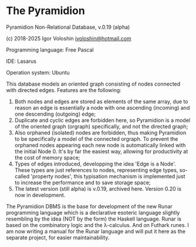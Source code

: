 # The Pyramidion
Pyramidion Non-Relational Database, v.0.19 (alpha)

(c) 2018-2025 Igor Voloshin ivoloshin@hotmail.com

Programming language: Free Pascal

IDE: Lasarus

Operation system: Ubuntu

This database models an oriented graph consisting of nodes connected with directed edges. Features are the following:
1. Both nodes and edges are stored as elements of the same array, due to reason an edge is essentially a node with one ascending (incoming) and one descending (outgoing) edge;
2. Duplicate and cyclic edges are forbidden here, so Pyramidion is a model of the oriented graph (orgraph) specifically, and not the directed graph;
3. Also orphaned (isolated) nodes are forbidden, thus making Pyramidion to be specifically a model of the connected orgraph. To prevent the orphaned nodes appearing each new node is automatically linked with the initial Node 0. It's by far the easiest way, allowing for productivity at the cost of memory space;
4. Types of edges introduced, developping the idea 'Edge is a Node'. These types are just references to nodes, representing edge types, so-called 'property nodes', this typisation mechanism is implemented just to increase the performance and to save storage space;
5. The latest version (still alpha) is v.0.19, archived here. Version 0.20 is now in development.

The Pyramidion DBMS is the base for development of the new Runar programming language which is a declarative esoteric language slightly resembling by the idea (NOT by the form) the Haskell language. Runar is based on the combinatory logic and the λ-calculus. And on Futhark runes.
I am now writing a manual for the Runar language and will put it here as the separate project, for easier maintainability.
